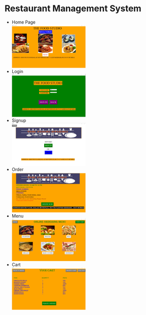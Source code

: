 
<h1>Restaurant Management System</h1>
	<ul>
		<li>Home Page</li>
		<img src="https://github.com/SnehalB06/Restaurant_Management/blob/master/PYTHON%20PROJECT/AppImg/home.jpg" width=50% height=50%>
		<li>Login</li>
		<img src="https://github.com/SnehalB06/Restaurant_Management/blob/master/PYTHON%20PROJECT/AppImg/Login.jpg" width=50% height=50% />
    <li>Signup</li>
		<img src="https://github.com/SnehalB06/Restaurant_Management/blob/master/PYTHON%20PROJECT/AppImg/SignUp.jpg" width=50% height=50% />
  <li>Order</li>
		<img src="https://github.com/SnehalB06/Restaurant_Management/blob/master/PYTHON%20PROJECT/AppImg/Order.jpg" width=50% height=50% />
  <li>Menu</li>
		<img src="https://github.com/SnehalB06/Restaurant_Management/blob/master/PYTHON%20PROJECT/AppImg/menu.jpg" width=50% height=50% />
  <li>Cart</li>
		<img src="https://github.com/SnehalB06/Restaurant_Management/blob/master/PYTHON%20PROJECT/AppImg/Cart.jpg" width=50% height=50% />
  </ul>


